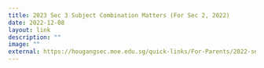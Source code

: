 ```yaml
---
title: 2023 Sec 3 Subject Combination Matters (For Sec 2, 2022)
date: 2022-12-08
layout: link
description: ""
image: ""
external: https://hougangsec.moe.edu.sg/quick-links/For-Parents/2022-sec-3-subject-combination-matters/
---
```

